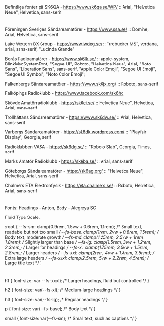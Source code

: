 Befintliga fonter på SK6QA - https://www.sk6qa.se/WP/ :: Arial, "Helvetica Neue", Helvetica, sans-serif

#

Föreningen Sveriges Sändareamatörer - https://www.ssa.se/ :: Domine, Arial, Helvetica, sans-serif

Lake Wettern DX Group - https://www.lwdxg.se/ :: "trebuchet MS", verdana, arial, sans-serif, "Lucinda Grande"

Borås Radioamatörer - https://www.sk6lk.se/ :: apple-system, BlinkMacSystemFont, "Segoe UI", Roboto,
"Helvetica Neue", Arial, "Noto Sans", "Liberation Sans", sans-serif, "Apple Color Emoji", "Segoe UI Emoji", "Segoe UI Symbol", "Noto Color Emoji";

Falkenbergs Sändareamatörer - https://www.sk6jx.org/ :: Roboto, sans-serif

Falköpings Radioklubb - https://www.facebook.com/sk6hd

Skövde Amatörradioklubb - https://sk6ei.se/ :: Helvetica Neue", Helvetica, Arial, sans-serif

Trollhättans Sändareamatörer - https://www.sk6dw.se/ :: Arial, Helvetica, sans-serif

Varbergs Sändareamatörer - https://sk6dk.wordpress.com/ :: "Playfair Display", Georgia, serif

Radioklubben VASA - https://sk6dg.se/ :: "Roboto Slab", Georgia, Times, serif

Marks Amatör Radioklubb - https://sk6ba.se/ :: Arial, sans-serif

Göteborgs Sändareamatörer - https://sk6ag.org/ :: "Helvetica Neue", Helvetica, Arial, sans-serif

Chalmers ETA Elektronfysik - https://eta.chalmers.se/ :: Roboto, Helvetica, Arial, sans-serif

#

Fonts: Headings - Anton, Body - Alegreya SC

Fluid Type Scale:

:root {
  --fs-sm: clamp(0.9rem, 1.5vw + 0.6rem, 1.1rem);  /* Small text, readable but not too small */
  --fs-base: clamp(1rem, 2vw + 0.8rem, 1.5rem);    /* Body text, moderate growth */
  --fs-md: clamp(1.25rem, 2.5vw + 1rem, 1.8rem);   /* Slightly larger than base */
  --fs-lg: clamp(1.5rem, 3vw + 1.2rem, 2.3rem);    /* Larger for headings */
  --fs-xl: clamp(1.75rem, 3.5vw + 1.5rem, 2.8rem); /* Larger headers */
  --fs-xxl: clamp(2rem, 4vw + 1.8rem, 3.5rem);     /* Extra large headers */
  --fs-xxxl: clamp(2.5rem, 5vw + 2.2rem, 4.5rem);  /* Large title text */
}


#

h1 {
  font-size: var(--fs-xxxl);  /* Larger headings, fluid but controlled */
}

h2 {
  font-size: var(--fs-xl);    /* Medium-large headings */
}

h3 {
  font-size: var(--fs-lg);    /* Regular headings */
}

p {
  font-size: var(--fs-base);  /* Body text */
}

small {
  font-size: var(--fs-sm);    /* Small text, such as captions */
}
